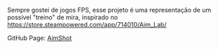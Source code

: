 Sempre gostei de jogos FPS, esse projeto é uma representação de um possível "treino" de mira, inspirado no <https://store.steampowered.com/app/714010/Aim_Lab/>

GitHub Page: [AimShot](https://forlucashenrique.github.io/html-css-javascript/AimShot/index.html)